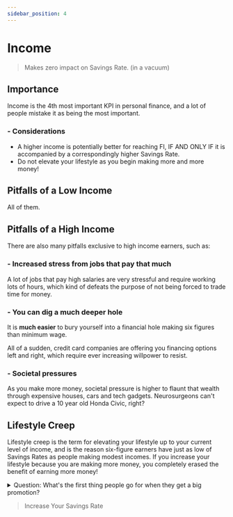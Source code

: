 ```yaml
---
sidebar_position: 4
---
```


# Income

>Makes zero impact on Savings Rate. (in a vacuum)

## Importance

Income is the 4th most important KPI in personal finance, and a lot of people mistake it as being the most important.

### - Considerations

- A higher income is potentially better for reaching FI, IF AND ONLY IF it is accompanied by a correspondingly higher Savings Rate.
- Do not elevate your lifestyle as you begin making more and more money!

## Pitfalls of a Low Income

All of them. 

## Pitfalls of a High Income

There are also many pitfalls exclusive to high income earners, such as:

### - Increased stress from jobs that pay that much

A lot of jobs that pay high salaries are very stressful and require working lots of hours, which kind of defeats the purpose of not being forced to trade time for money.

### - You can dig a much deeper hole

It is **much easier** to bury yourself into a financial hole making six figures than minimum wage. 

All of a sudden, credit card companies are offering you financing options left and right, which require ever increasing willpower to resist.

### - Societal pressures

As you make more money, societal pressure is higher to flaunt that wealth through expensive houses, cars and tech gadgets. Neurosurgeons can't expect to drive a 10 year old Honda Civic, right?

## Lifestyle Creep

Lifestyle creep is the term for elevating your lifestyle up to your current level of income, and is the reason six-figure earners have just as low of Savings Rates as people making modest incomes. If you increase your lifestyle because you are making more money, you completely erased the benefit of earning more money!

<details>
  <summary>Question: What's the first thing people go for when they get a big promotion?</summary>

>Nicer apartment, better car, and fancy meals out. The Big 3 expense categories often scale with your income, and should be avoided if possible.

</details>

>Increase Your Savings Rate